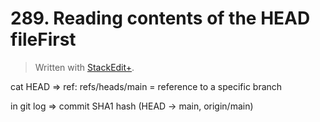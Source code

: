 # 289. Reading contents of the HEAD fileFirst


> Written with [StackEdit+](https://stackedit.net/).


cat HEAD => ref: refs/heads/main = reference to a specific branch

in git log => commit SHA1 hash (HEAD -> main, origin/main)


<!--stackedit_data:
eyJoaXN0b3J5IjpbLTIyMTY1MTAyNSw3NjQ2NTQwNzhdfQ==
-->
